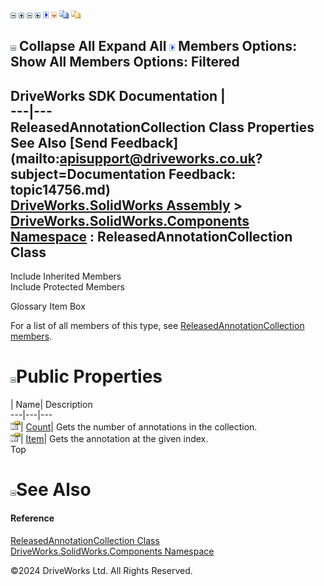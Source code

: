 ![](dotnetimages/collapse.gif) ![](dotnetimages/expand.gif) ![](dotnetimages/collapse.gif) ![](dotnetimages/expand.gif) ![](dotnetimages/drpdown.gif) ![](dotnetimages/drpdown_orange.gif) ![](dotnetimages/copycode.gif) ![](dotnetimages/copycodeHighlight.gif)

![](dotnetimages/collapse.gif) Collapse All Expand All ![](dotnetimages/drpdown.gif) Members Options: Show All  Members Options: Filtered   
---  
DriveWorks SDK Documentation  |   
---|---  
ReleasedAnnotationCollection Class Properties   
See Also [Send Feedback](mailto:apisupport@driveworks.co.uk?subject=Documentation Feedback: topic14756.md)  
[DriveWorks.SolidWorks Assembly](topic13342.md) > [DriveWorks.SolidWorks.Components Namespace](topic13925.md) : ReleasedAnnotationCollection Class  
---  
  
Include Inherited Members    
Include Protected Members    


Glossary Item Box

For a list of all members of this type, see [ReleasedAnnotationCollection members](topic14757.md).

# ![](dotnetimages/collapse.gif)Public Properties

| Name| Description  
---|---|---  
![Public Property](dotnetimages/publicProperty.gif)| [Count](topic14766.md)| Gets the number of annotations in the collection.   
![Public Property](dotnetimages/publicProperty.gif)| [Item](topic14767.md)| Gets the annotation at the given index.   
Top

# ![](dotnetimages/collapse.gif)See Also

#### Reference

[ReleasedAnnotationCollection Class](topic14756.md)   
[DriveWorks.SolidWorks.Components Namespace](topic13925.md)

©2024 DriveWorks Ltd. All Rights Reserved.
